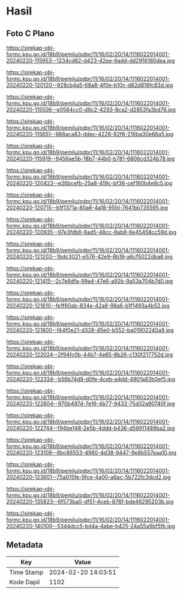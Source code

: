 # Hasil

## Foto C Plano

https://sirekap-obj-formc.kpu.go.id/18b9/pemilu/pdpr/11/16/02/20/14/1116022014001-20240220-115953--1234cd82-d423-42ee-9add-dd2916180dea.jpg

https://sirekap-obj-formc.kpu.go.id/18b9/pemilu/pdpr/11/16/02/20/14/1116022014001-20240220-120120--928cb4a5-68a8-4f0e-b10c-d82d818fc83d.jpg

https://sirekap-obj-formc.kpu.go.id/18b9/pemilu/pdpr/11/16/02/20/14/1116022014001-20240220-115506--e0584cc0-d6c2-4293-8ca2-d2853fa3bd76.jpg

https://sirekap-obj-formc.kpu.go.id/18b9/pemilu/pdpr/11/16/02/20/14/1116022014001-20240220-115651--988aca83-ddec-4226-82f6-216ba30e66a5.jpg

https://sirekap-obj-formc.kpu.go.id/18b9/pemilu/pdpr/11/16/02/20/14/1116022014001-20240220-115919--9456ae5b-18b7-44b0-b781-6806cd324b78.jpg

https://sirekap-obj-formc.kpu.go.id/18b9/pemilu/pdpr/11/16/02/20/14/1116022014001-20240220-120423--e26bcefb-25a8-419c-bf36-cef160b4e8c5.jpg

https://sirekap-obj-formc.kpu.go.id/18b9/pemilu/pdpr/11/16/02/20/14/1116022014001-20240220-120715--b1f1371a-80a8-4a18-95fd-7641bb735595.jpg

https://sirekap-obj-formc.kpu.go.id/18b9/pemilu/pdpr/11/16/02/20/14/1116022014001-20240220-120935--97e3fdb6-6ad5-48cc-8ab8-6e45458cc59d.jpg

https://sirekap-obj-formc.kpu.go.id/18b9/pemilu/pdpr/11/16/02/20/14/1116022014001-20240220-121203--1bdc3021-e576-42e9-8b19-a6cf5022dba6.jpg

https://sirekap-obj-formc.kpu.go.id/18b9/pemilu/pdpr/11/16/02/20/14/1116022014001-20240220-121415--2c7e6dfa-99a4-47e6-a92b-9a53a704b7d0.jpg

https://sirekap-obj-formc.kpu.go.id/18b9/pemilu/pdpr/11/16/02/20/14/1116022014001-20240220-121610--fe1f60ab-834e-42a8-98a6-b1f1493a4b52.jpg

https://sirekap-obj-formc.kpu.go.id/18b9/pemilu/pdpr/11/16/02/20/14/1116022014001-20240220-121800--f44f0e21-d328-45e0-b552-ba01902240a9.jpg

https://sirekap-obj-formc.kpu.go.id/18b9/pemilu/pdpr/11/16/02/20/14/1116022014001-20240220-122024--2f94fc0b-44b7-4e85-8b26-c130f217752d.jpg

https://sirekap-obj-formc.kpu.go.id/18b9/pemilu/pdpr/11/16/02/20/14/1116022014001-20240220-122334--b56b74d8-d0fe-4ceb-a4dd-4901a83b0ef5.jpg

https://sirekap-obj-formc.kpu.go.id/18b9/pemilu/pdpr/11/16/02/20/14/1116022014001-20240220-122604--970b4974-7e16-4b77-9432-75d32a90740f.jpg

https://sirekap-obj-formc.kpu.go.id/18b9/pemilu/pdpr/11/16/02/20/14/1116022014001-20240220-122744--f94be148-2e5b-4ddd-b436-d59911489ba2.jpg

https://sirekap-obj-formc.kpu.go.id/18b9/pemilu/pdpr/11/16/02/20/14/1116022014001-20240220-123108--8bc86553-4980-4d38-9447-9e8b557eaa10.jpg

https://sirekap-obj-formc.kpu.go.id/18b9/pemilu/pdpr/11/16/02/20/14/1116022014001-20240220-123601--75a015fe-9fce-4a00-a6ac-5b722fc3dcd2.jpg

https://sirekap-obj-formc.kpu.go.id/18b9/pemilu/pdpr/11/16/02/20/14/1116022014001-20240220-135823--6f573ba0-df51-4ceb-876f-bde46295203b.jpg

https://sirekap-obj-formc.kpu.go.id/18b9/pemilu/pdpr/11/16/02/20/14/1116022014001-20240220-140100--5344dcc5-bd4a-4abe-b425-24a55a9bf5fb.jpg


## Metadata

| Key        | Value               |
| ---------- | ------------------- |
| Time Stamp | 2024-02-20 14:03:51 |
| Kode Dapil | 1102                |



